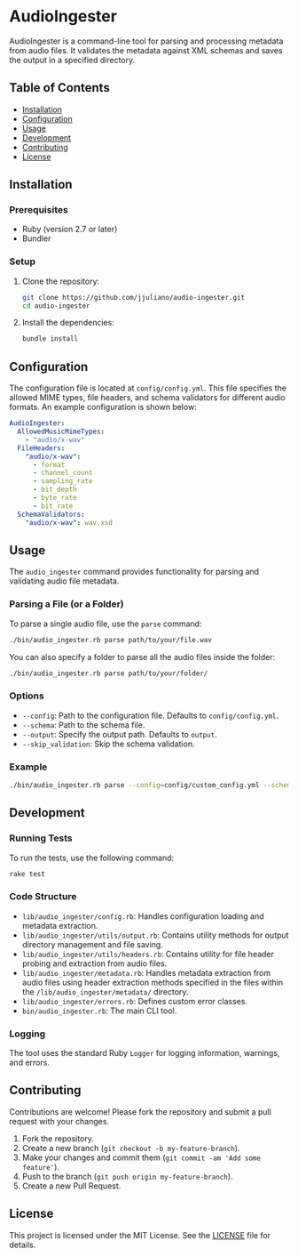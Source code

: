 # AudioIngester

AudioIngester is a command-line tool for parsing and processing metadata from audio files. It validates the metadata against XML schemas and saves the output in a specified directory.

## Table of Contents

- [Installation](#installation)
- [Configuration](#configuration)
- [Usage](#usage)
- [Development](#development)
- [Contributing](#contributing)
- [License](#license)

## Installation

### Prerequisites

- Ruby (version 2.7 or later)
- Bundler

### Setup

1. Clone the repository:

    ```sh
    git clone https://github.com/jjuliano/audio-ingester.git
    cd audio-ingester
    ```

2. Install the dependencies:

    ```sh
    bundle install
    ```

## Configuration

The configuration file is located at `config/config.yml`. This file specifies the allowed MIME types, file headers, and schema validators for different audio formats. An example configuration is shown below:

```yaml
AudioIngester:
  AllowedMusicMimeTypes:
    - "audio/x-wav"
  FileHeaders:
    "audio/x-wav":
      - format
      - channel_count
      - sampling_rate
      - bit_depth
      - byte_rate
      - bit_rate
  SchemaValidators:
    "audio/x-wav": wav.xsd
```

## Usage

The `audio_ingester` command provides functionality for parsing and validating audio file metadata.

### Parsing a File (or a Folder)

To parse a single audio file, use the `parse` command:

```sh
./bin/audio_ingester.rb parse path/to/your/file.wav
```

You can also specify a folder to parse all the audio files inside the folder:

```sh
./bin/audio_ingester.rb parse path/to/your/folder/
```


### Options

- `--config`: Path to the configuration file. Defaults to `config/config.yml`.
- `--schema`: Path to the schema file.
- `--output`: Specify the output path. Defaults to `output`.
- `--skip_validation`: Skip the schema validation.

### Example

```sh
./bin/audio_ingester.rb parse --config=config/custom_config.yml --schema=data/schema/custom_schema.xsd --output=custom_output --skip_validation path/to/your/file.wav
```

## Development

### Running Tests

To run the tests, use the following command:

```sh
rake test
```

### Code Structure

- `lib/audio_ingester/config.rb`: Handles configuration loading and metadata extraction.
- `lib/audio_ingester/utils/output.rb`: Contains utility methods for output directory management and file saving.
- `lib/audio_ingester/utils/headers.rb`: Contains utility for file header probing and extraction from audio files.
- `lib/audio_ingester/metadata.rb`: Handles metadata extraction from audio files using header extraction methods specified in the files within the `/lib/audio_ingester/metadata/` directory.
- `lib/audio_ingester/errors.rb`: Defines custom error classes.
- `bin/audio_ingester.rb`: The main CLI tool.

### Logging

The tool uses the standard Ruby `Logger` for logging information, warnings, and errors.

## Contributing

Contributions are welcome! Please fork the repository and submit a pull request with your changes.

1. Fork the repository.
2. Create a new branch (`git checkout -b my-feature-branch`).
3. Make your changes and commit them (`git commit -am 'Add some feature'`).
4. Push to the branch (`git push origin my-feature-branch`).
5. Create a new Pull Request.

## License

This project is licensed under the MIT License. See the [LICENSE](LICENSE) file for details.
